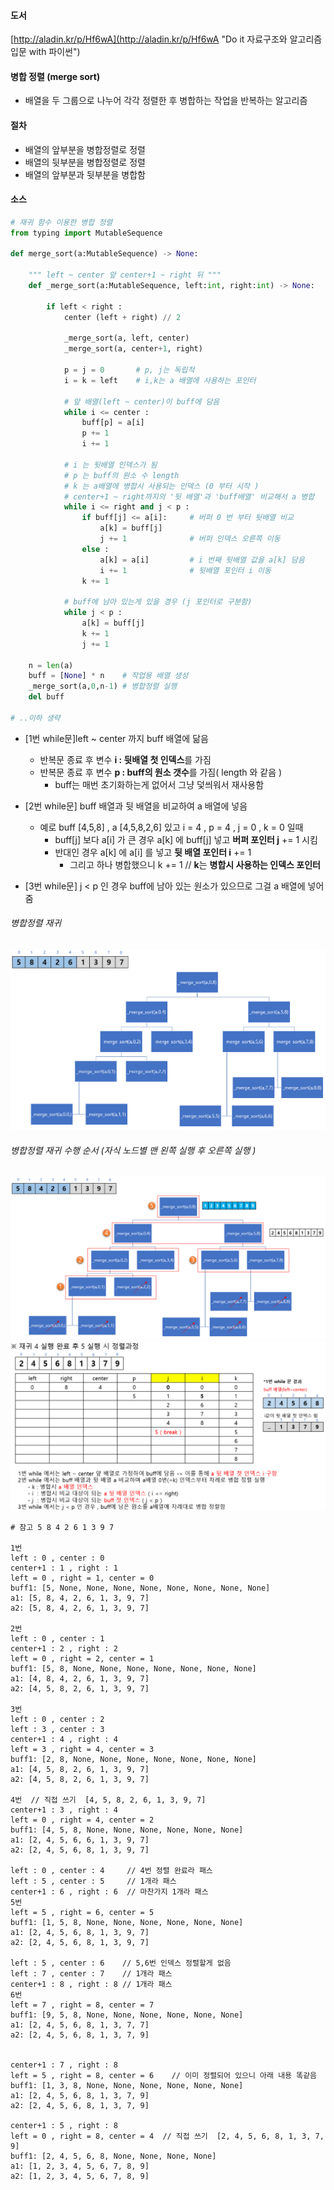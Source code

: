 #### 도서

[http://aladin.kr/p/Hf6wA](http://aladin.kr/p/Hf6wA "Do it 자료구조와 알고리즘 입문 with 파이썬")

#### 병합 정렬 (merge sort)
- 배열을 두 그룹으로 나누어 각각 정렬한 후 병합하는 작업을 반복하는 알고리즘 

#### 절차 
+ 배열의 앞부분을 병합정렬로 정렬
+ 배열의 뒷부분을 병합정렬로 정렬 
+ 배열의 앞부분과 뒷부분을 병합함 
  
#### 소스
```python 
# 재귀 함수 이용한 병합 정렬 
from typing import MutableSequence 

def merge_sort(a:MutableSequence) -> None:

    """ left ~ center 앞 center+1 ~ right 뒤 """
    def _merge_sort(a:MutableSequence, left:int, right:int) -> None:

        if left < right :
            center (left + right) // 2

            _merge_sort(a, left, center)
            _merge_sort(a, center+1, right)

            p = j = 0       # p, j는 독립적
            i = k = left    # i,k는 a 배열에 사용하는 포인터 

            # 앞 배열(left ~ center)이 buff에 담음 
            while i <= center : 
                buff[p] = a[i]
                p += 1
                i += 1          

            # i 는 뒷배열 인덱스가 됨  
            # p 는 buff의 원소 수 length 
            # k 는 a배열에 병합시 사용되는 인덱스 (0 부터 시작 )
            # center+1 ~ right까지의 '뒷 배열'과 'buff배열' 비교해서 a 병합
            while i <= right and j < p :
                if buff[j] <= a[i]:     # 버퍼 0 번 부터 뒷배열 비교 
                    a[k] = buff[j]
                    j += 1              # 버퍼 인덱스 오른쪽 이동 
                else : 
                    a[k] = a[i]         # i 번째 뒷배열 값을 a[k] 담음
                    i += 1              # 뒷배열 포인터 i 이동 
                k += 1 
            
            # buff에 남아 있는게 있을 경우 (j 포인터로 구분함)
            while j < p :
                a[k] = buff[j]
                k += 1 
                j += 1

    n = len(a)
    buff = [None] * n    # 작업용 배열 생성
    _merge_sort(a,0,n-1) # 병합정렬 실행
    del buff 

# ..이하 생략        
```
- [1번 while문]left ~ center 까지 buff 배열에 닮음 
  - 반복문 종료 후 변수 **i : 뒷배열 첫 인덱스**를 가짐
  - 반복문 종료 후 변수 **p : buff의 원소 갯수**를 가짐( length 와 같음 )
    - buff는 매번 초기화하는게 없어서 그냥 덫씌워서 재사용함  
- [2번 while문] buff 배열과 뒷 배열을 비교하여 a 배열에 넣음 
  - 예로 buff [4,5,8] , a [4,5,8,2,6] 있고 i = 4 , p = 4 , j = 0 , k = 0 일때  
    - buff[j] 보다 a[i] 가 큰 경우 a[k] 에 buff[j] 넣고 **버퍼 포인터 j** += 1 시킴 
    - 반대인 경우 a[k] 에 a[i] 를 넣고 **뒷 배열 포인터 i** += 1 
      - 그리고 하나 병합했으니 k += 1      // **k**는 **병합시 사용하는 인덱스 포인터** 
       
- [3번 while문] j < p 인 경우 buff에 남아 있는 원소가 있으므로 그걸 a 배열에 넣어 줌

###### 병합정렬 재귀 
![Alt text](/images/sort/병합정렬1.png) 
<br/>

###### 병합정렬 재귀 수행 순서 (자식 노드별 맨 왼쪽 실행 후 오른쪽 실행 )
![Alt text](/images/sort/병합정렬2.png)
<br/>
![Alt text](/images/sort/병합정렬3.png) 


```
# 참고 5 8 4 2 6 1 3 9 7 

1번
left : 0 , center : 0
center+1 : 1 , right : 1
left = 0 , right = 1, center = 0
buff1: [5, None, None, None, None, None, None, None, None]
a1: [5, 8, 4, 2, 6, 1, 3, 9, 7]
a2: [5, 8, 4, 2, 6, 1, 3, 9, 7]

2번
left : 0 , center : 1
center+1 : 2 , right : 2
left = 0 , right = 2, center = 1
buff1: [5, 8, None, None, None, None, None, None, None]
a1: [4, 8, 4, 2, 6, 1, 3, 9, 7]
a2: [4, 5, 8, 2, 6, 1, 3, 9, 7]

3번
left : 0 , center : 2
left : 3 , center : 3
center+1 : 4 , right : 4
left = 3 , right = 4, center = 3
buff1: [2, 8, None, None, None, None, None, None, None]
a1: [4, 5, 8, 2, 6, 1, 3, 9, 7]
a2: [4, 5, 8, 2, 6, 1, 3, 9, 7]

4번  // 직접 쓰기  [4, 5, 8, 2, 6, 1, 3, 9, 7]
center+1 : 3 , right : 4
left = 0 , right = 4, center = 2
buff1: [4, 5, 8, None, None, None, None, None, None]
a1: [2, 4, 5, 6, 6, 1, 3, 9, 7]
a2: [2, 4, 5, 6, 8, 1, 3, 9, 7]

left : 0 , center : 4     // 4번 정렬 완료라 패스 
left : 5 , center : 5     // 1개라 패스
center+1 : 6 , right : 6  // 마찬가지 1개라 패스 
5번
left = 5 , right = 6, center = 5 
buff1: [1, 5, 8, None, None, None, None, None, None]
a1: [2, 4, 5, 6, 8, 1, 3, 9, 7]
a2: [2, 4, 5, 6, 8, 1, 3, 9, 7]

left : 5 , center : 6    // 5,6번 인덱스 정렬할게 없음
left : 7 , center : 7    // 1개라 패스
center+1 : 8 , right : 8 // 1개라 패스
6번  
left = 7 , right = 8, center = 7   
buff1: [9, 5, 8, None, None, None, None, None, None]
a1: [2, 4, 5, 6, 8, 1, 3, 7, 7]
a2: [2, 4, 5, 6, 8, 1, 3, 7, 9]


center+1 : 7 , right : 8
left = 5 , right = 8, center = 6    // 이미 정렬되어 있으니 아래 내용 똑같음 
buff1: [1, 3, 8, None, None, None, None, None, None]
a1: [2, 4, 5, 6, 8, 1, 3, 7, 9]
a2: [2, 4, 5, 6, 8, 1, 3, 7, 9]

center+1 : 5 , right : 8           
left = 0 , right = 8, center = 4  // 직접 쓰기  [2, 4, 5, 6, 8, 1, 3, 7, 9]
buff1: [2, 4, 5, 6, 8, None, None, None, None]
a1: [1, 2, 3, 4, 5, 6, 7, 8, 9]
a2: [1, 2, 3, 4, 5, 6, 7, 8, 9]

```